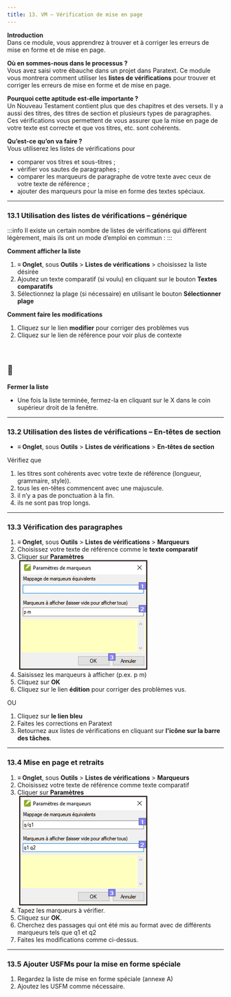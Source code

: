 ```yaml
---
title: 13. VM – Vérification de mise en page
---
```

**Introduction**  
Dans ce module, vous apprendrez à trouver et à corriger les erreurs de mise en forme et de mise en page.

**Où en sommes-nous dans le processus ?**  
Vous avez saisi votre ébauche dans un projet dans Paratext. Ce module vous montrera comment utiliser les **listes de vérifications** pour trouver et corriger les erreurs de mise en forme et de mise en page.

**Pourquoi cette aptitude est-elle importante ?**  
Un Nouveau Testament contient plus que des chapitres et des versets. Il y a aussi des titres, des titres de section et plusieurs types de paragraphes. Ces vérifications vous permettent de vous assurer que la mise en page de votre texte est correcte et que vos titres, etc. sont cohérents.

**Qu’est-ce qu’on va faire ?**  
Vous utiliserez les listes de vérifications pour

- comparer vos titres et sous-titres ;
- vérifier vos sautes de paragraphes ;
- comparer les marqueurs de paragraphe de votre texte avec ceux de votre texte de référence ;
- ajouter des marqueurs pour la mise en forme des textes spéciaux.

----
### 13.1 Utilisation des listes de vérifications – générique
:::info
Il existe un certain nombre de listes de vérifications qui diffèrent légèrement, mais ils ont un mode d’emploi en commun :
:::

**Comment afficher la liste**  
1. **≡ Onglet**, sous **Outils** \> **Listes de vérifications** \> choisissez la liste désirée
1. Ajoutez un texte comparatif (si voulu) en cliquant sur le bouton **Textes comparatifs**
1. Sélectionnez la plage (si nécessaire) en utilisant le bouton **Sélectionner plage**

**Comment faire les modifications**  
1. Cliquez sur le lien **modifier** pour corriger des problèmes vus
1. Cliquez sur le lien de référence pour voir plus de contexte

 
## :page_facing_up:

**Fermer la liste**  
-  Une fois la liste terminée, fermez-la en cliquant sur le X dans le coin supérieur droit de la fenêtre.

----
### 13.2 Utilisation des listes de vérifications – En-têtes de section

-  **≡ Onglet**, sous **Outils** \> **Listes de vérifications** \> **En-têtes de section**

Vérifiez que

1. les titres sont cohérents avec votre texte de référence (longueur, grammaire, style)).
1. tous les en-têtes commencent avec une majuscule.
1. il n’y a pas de ponctuation à la fin.
1. ils ne sont pas trop longs.

----
### 13.3 Vérification des paragraphes

1. **≡ Onglet**, sous **Outils** \> **Listes de vérifications** \> **Marqueurs**
1. Choisissez votre texte de référence comme le **texte comparatif**
1. Cliquer sur **Paramètres**  
    ![](../media/211be6500ac58eca4fcc4a18caa446cb.png)  
1. Saisissez les marqueurs à afficher (p.ex. p m)
1. Cliquez sur **OK**
1. Cliquez sur le lien **édition**  pour corriger des problèmes vus.

OU

1. Cliquez sur __le lien bleu__
1. Faites les corrections en Paratext
1. Retournez aux listes de vérifications en cliquant sur __l'icône sur la barre des tâches__.

----
### 13.4 Mise en page et retraits

1. **≡ Onglet**, sous **Outils** \> **Listes de vérifications** \> **Marqueurs**
1. Choisissez votre texte de référence comme texte comparatif
1. Cliquer sur **Paramètres**  
    ![](../media/e6adef6cccbc83bfda373cc0ff1e631f.png)  
1. Tapez les marqueurs à vérifier.
1. Cliquez sur **OK**.
1. Cherchez des passages qui ont été mis au format avec de différents marqueurs tels que q1 et q2
1. Faites les modifications comme ci-dessus.

----
### 13.5 Ajouter USFMs pour la mise en forme spéciale

1. Regardez la liste de mise en forme spéciale (annexe A)
1. Ajoutez les USFM comme nécessaire.
